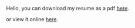 Hello, you can download my resume as a pdf [here](https://github.com/achannn/resume/blob/a4cbac7eb33e7b04e426af3ecb69ddc2f324e70b/AndrewChanResumeJan2024.pdf).

or view it online [here](https://achannn.github.io/resume/).
